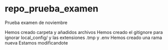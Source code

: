 # repo_prueba_examen
Prueba examen de noviembre

Hemos creado carpeta y añadidos archivos
Hemos creado el gitignore para ignorar local_config/ y las extensiones .tmp y .env
Hemos creado una rama nueva
Estamos modificandote

